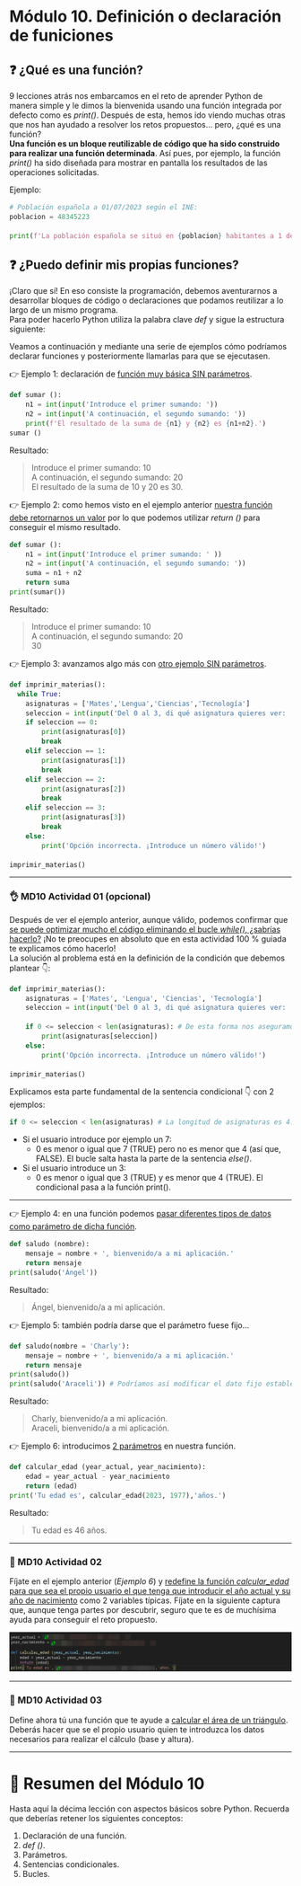 # Módulo 10. Definición o declaración de funiciones

## ❓ ¿Qué es una función? 
9 lecciones atrás nos embarcamos en el reto de aprender Python de manera simple y le dimos la bienvenida usando una función integrada por defecto como es _print()_. Después de esta, hemos ido viendo muchas otras que nos han ayudado a resolver los retos propuestos... pero, ¿qué es una función?  
__Una función es un bloque reutilizable de código que ha sido construido para realizar una función determinada__. Así pues, por ejemplo, la función _print()_ ha sido diseñada para mostrar en pantalla los resultados de las operaciones solicitadas.

Ejemplo:  
```Python
# Población española a 01/07/2023 según el INE:
poblacion = 48345223

print(f'La población española se situó en {poblacion} habitantes a 1 de julio de 2023.')
```
## ❓️ ¿Puedo definir mis propias funciones?
¡Claro que sí! En eso consiste la programación, debemos aventurarnos a desarrollar bloques de código o declaraciones que podamos reutilizar a lo largo de un mismo programa.  
Para poder hacerlo Python utiliza la palabra clave _def_ y sigue la estructura siguiente:  

   

Veamos a continuación y mediante una serie de ejemplos cómo podríamos declarar funciones y posteriormente llamarlas para que se ejecutasen.  

👉️ Ejemplo 1: declaración de <ins>función muy básica SIN parámetros</ins>.

```Python
def sumar ():
    n1 = int(input('Introduce el primer sumando: '))
    n2 = int(input('A continuación, el segundo sumando: '))
    print(f'El resultado de la suma de {n1} y {n2} es {n1+n2}.')
sumar ()
```
Resultado:
> Introduce el primer sumando: 10  
A continuación, el segundo sumando: 20  
El resultado de la suma de 10 y 20 es 30.  

👉️ Ejemplo 2: como hemos visto en el ejemplo anterior <ins>nuestra función debe retornarnos un valor</ins> por lo que podemos utilizar _return ()_ para conseguir el mismo resultado.
```Python
def sumar ():
    n1 = int(input('Introduce el primer sumando: ' ))
    n2 = int(input('A continuación, el segundo sumando: '))
    suma = n1 + n2
    return suma
print(sumar())
```
Resultado:
> Introduce el primer sumando: 10  
A continuación, el segundo sumando: 20  
30  

👉️ Ejemplo 3: avanzamos algo más con <ins>otro ejemplo SIN parámetros</ins>.
```Python
def imprimir_materias():
  while True:
    asignaturas = ['Mates','Lengua','Ciencias','Tecnología']
    seleccion = int(input('Del 0 al 3, di qué asignatura quieres ver: '))
    if seleccion == 0:
        print(asignaturas[0])
        break
    elif seleccion == 1:
        print(asignaturas[1])
        break
    elif seleccion == 2:
        print(asignaturas[2])
        break
    elif seleccion == 3:
        print(asignaturas[3])
        break
    else:
        print('Opción incorrecta. ¡Introduce un número válido!')

imprimir_materias()
```
---
### 👌 MD10 Actividad 01 (opcional)
Después de ver el ejemplo anterior, aunque válido, podemos confirmar que <ins>se puede optimizar mucho el código eliminando el bucle _while()_, ¿sabrías hacerlo?</ins> ¡No te preocupes en absoluto que en esta actividad 100 % guiada te explicamos cómo hacerlo!  
La solución al problema está en la definición de la condición que debemos plantear 👇️:
 
```Python
def imprimir_materias():
    asignaturas = ['Mates', 'Lengua', 'Ciencias', 'Tecnología']
    seleccion = int(input('Del 0 al 3, di qué asignatura quieres ver: '))
    
    if 0 <= seleccion < len(asignaturas): # De esta forma nos aseguramos que introduce un valor que esté dentro del rango solicitado, entre 0 y 3.
        print(asignaturas[seleccion])
    else:
        print('Opción incorrecta. ¡Introduce un número válido!')

imprimir_materias()
```
Explicamos esta parte fundamental de la sentencia condicional 👇️ con 2 ejemplos:
```Python
if 0 <= seleccion < len(asignaturas) # La longitud de asignaturas es 4.
```

* Si el usuario introduce por ejemplo un 7:
    * 0 es menor o igual que 7 (TRUE) pero no es menor que 4 (así que, FALSE). El bucle salta hasta la parte de la sentencia _else()_.
* Si el usuario introduce un 3:
    * 0 es menor o igual que 3 (TRUE) y es menor que 4 (TRUE). El condicional pasa a la función print().

---
👉️ Ejemplo 4: en una función podemos <ins>pasar diferentes tipos de datos como parámetro de dicha función</ins>.

```Python
def saludo (nombre):
    mensaje = nombre + ', bienvenido/a a mi aplicación.'
    return mensaje
print(saludo('Ángel'))
```
Resultado:
> Ángel, bienvenido/a a mi aplicación.  

👉️ Ejemplo 5: también podría darse que el parámetro fuese fijo...
```Python
def saludo(nombre = 'Charly'):
    mensaje = nombre + ', bienvenido/a a mi aplicación.'
    return mensaje
print(saludo())
print(saludo('Araceli')) # Podríamos así modificar el dato fijo establecido en el parámetro.
```
Resultado:
> Charly, bienvenido/a a mi aplicación.  
Araceli, bienvenido/a a mi aplicación.  

👉️ Ejemplo 6: introducimos <ins>2 parámetros</ins> en nuestra función.
```Python
def calcular_edad (year_actual, year_nacimiento):
    edad = year_actual - year_nacimiento
    return (edad)
print('Tu edad es', calcular_edad(2023, 1977),'años.')
```
Resultado:
> Tu edad es 46 años.

---
### 🔴 MD10 Actividad 02
Fíjate en el ejemplo anterior (_Ejemplo 6_) y <ins>redefine la función _calcular_edad_ para que sea el propio usuario el que tenga que introducir el año actual y su año de nacimiento</ins> como 2 variables típicas. Fíjate en la siguiente captura que, aunque tenga partes por descubrir, seguro que te es de muchísima ayuda para conseguir el reto propuesto.

![image](md10_mis_funciones_assets/md1002.png)

---
### 🔴 MD10 Actividad 03
Define ahora tú una función que te ayude a <ins>calcular el área de un triángulo</ins>. Deberás hacer que se el propio usuario quien te introduzca los datos necesarios para realizar el cálculo (base y altura).

---


# 🤗 Resumen del Módulo 10

Hasta aquí la décima lección con aspectos básicos sobre Python. Recuerda que deberías retener los siguientes conceptos:
1. Declaración de una función.
2. _def ()_.
3. Parámetros.
4. Sentencias condicionales.
5. Bucles.
